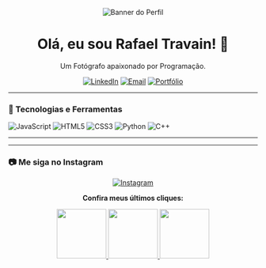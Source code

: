 <p align="center">
  <img src="https://media.licdn.com/dms/image/v2/D4E16AQH_G2NiarJlNA/profile-displaybackgroundimage-shrink_350_1400/B4EZeLjupDHwAY-/0/1750393089715?e=1755734400&v=beta&t=TwChjD0Vg9viGo340WCCcf9tAwUCeBc56CpKzjqhs5E" alt="Banner do Perfil"/>
</p>

<h1 align="center">Olá, eu sou Rafael Travain! 👋</h1>
<p align="center">
  Um Fotógrafo apaixonado por Programação.
</p>

<p align="center">
  <a href="https://www.linkedin.com/in/rafael-barboza-travain-4ba302370/"><img src="https://img.shields.io/badge/LinkedIn-0077B5?style=for-the-badge&logo=linkedin&logoColor=white" alt="LinkedIn"/></a>
  <a href="https://mail.google.com/mail/?view=cm&fs=1&to=rafatravain@gmail.com"><img src="https://img.shields.io/badge/Email-D14836?style=for-the-badge&logo=gmail&logoColor=white" alt="Email"/></a>
  <a href="https://gridelab.com"><img src="https://img.shields.io/badge/Portfólio-1DA1F2?style=for-the-badge&logo=read-the-docs&logoColor=white" alt="Portfólio"/></a>
</p>

---

### 🚀 Tecnologias e Ferramentas

<p align="left">
  <img src="https://img.shields.io/badge/JavaScript-F7DF1E?style=for-the-badge&logo=javascript&logoColor=black" alt="JavaScript"/>
  <img src="https://img.shields.io/badge/HTML5-E34F26?style=for-the-badge&logo=html5&logoColor=white" alt="HTML5"/>
  <img src="https://img.shields.io/badge/CSS3-1572B6?style=for-the-badge&logo=css3&logoColor=white" alt="CSS3"/>
  <img src="https://img.shields.io/badge/Python-3776AB?style=for-the-badge&logo=python&logoColor=white" alt="Python"/>
  <img src="https://img.shields.io/badge/C%2B%2B-00599C?style=for-the-badge&logo=c%2B%2B&logoColor=white" alt="C++"/>
</p>

---

---

### 📷 Me siga no Instagram

<p align="center">
  <a href="https://instagram.com/rafaelnoxi_" target="_blank">
    <img src="https://img.shields.io/badge/@rafaelnoxi_-E4405F?style=for-the-badge&logo=instagram&logoColor=white" alt="Instagram"/>
  </a>
</p>

<p align="center">
  <b>Confira meus últimos cliques:</b>
</p>

<p align="center">
  <a href="https://www.instagram.com/p/DBkWyqrNYPH/?img_index=1" target="_blank">
    <img src="https://instagram.fmgf6-1.fna.fbcdn.net/v/t51.29350-15/464662307_895042482580302_847012438157624564_n.webp?stp=dst-jpg_e35_tt6&efg=eyJ2ZW5jb2RlX3RhZyI6IkNBUk9VU0VMX0lURU0uaW1hZ2VfdXJsZ2VuLjE0NDB4MTQ0MC5zZHIuZjI5MzUwLmRlZmF1bHRfaW1hZ2UifQ&_nc_ht=instagram.fmgf6-1.fna.fbcdn.net&_nc_cat=106&_nc_oc=Q6cZ2QGMaUtZR6KHeY91lyZrnsGEj_as1W5CrteaXucfP4GhOGnLT2urDjeEa8j83oqtgSA&_nc_ohc=ZX0f1yDGBFEQ7kNvwFpYqB9&_nc_gid=vYMOHc7Fe1Fe22VWbOT2Pw&edm=AP4sbd4BAAAA&ccb=7-5&ig_cache_key=MzQ4NzAxMjI0NDQ3MjI2NDI0NA%3D%3D.3-ccb7-5&oh=00_AfPu7t_xieR4Pu3qeyVKf976nLx__tLuSsFScWh6GspoyA&oe=685B671A&_nc_sid=7a9f4b" width="100" />
  </a>
  <a href="https://www.instagram.com/p/DKu9G2pS1rl/?img_index=2" target="_blank">
    <img src="https://instagram.fmgf6-1.fna.fbcdn.net/v/t51.29350-15/505086177_1026009153053087_5112651001676952953_n.heic?stp=dst-jpg_e35_tt6&efg=eyJ2ZW5jb2RlX3RhZyI6IkNBUk9VU0VMX0lURU0uaW1hZ2VfdXJsZ2VuLjE0NDB4MTQ0MC5zZHIuZjI5MzUwLmRlZmF1bHRfaW1hZ2UifQ&_nc_ht=instagram.fmgf6-1.fna.fbcdn.net&_nc_cat=111&_nc_oc=Q6cZ2QGMaUtZR6KHeY91lyZrnsGEj_as1W5CrteaXucfP4GhOGnLT2urDjeEa8j83oqtgSA&_nc_ohc=0si2LgVFTH4Q7kNvwF3mywY&_nc_gid=vYMOHc7Fe1Fe22VWbOT2Pw&edm=AP4sbd4BAAAA&ccb=7-5&ig_cache_key=MzY1MjEyNTA5MTI1MDU3MTI3Ng%3D%3D.3-ccb7-5&oh=00_AfPMv4YosxQ9Ck-4yQb9-ocJxzaEhTIpQTsnKyJzFT-nhA&oe=685B3D2A&_nc_sid=7a9f4b" width="100" />
  </a>
  <a href="https://www.instagram.com/p/DFGYptmShum/?img_index=1" target="_blank">
    <img src="https://instagram.fmgf6-1.fna.fbcdn.net/v/t51.29350-15/474493087_3385436931751090_3864464621797611463_n.webp?stp=dst-jpg_e35_tt6&efg=eyJ2ZW5jb2RlX3RhZyI6IkNBUk9VU0VMX0lURU0uaW1hZ2VfdXJsZ2VuLjE0NDB4MTQ0MC5zZHIuZjI5MzUwLmRlZmF1bHRfaW1hZ2UifQ&_nc_ht=instagram.fmgf6-1.fna.fbcdn.net&_nc_cat=110&_nc_oc=Q6cZ2QGMaUtZR6KHeY91lyZrnsGEj_as1W5CrteaXucfP4GhOGnLT2urDjeEa8j83oqtgSA&_nc_ohc=XBzk8WtmkBIQ7kNvwEKdYoq&_nc_gid=vYMOHc7Fe1Fe22VWbOT2Pw&edm=AP4sbd4BAAAA&ccb=7-5&ig_cache_key=MzU1MDYzMzc2OTA2NzgwNjkwOA%3D%3D.3-ccb7-5&oh=00_AfNxDbMggR4DrPK88foOblYEWpXEtFuVnmvv1cJ47yITMA&oe=685B5AE4&_nc_sid=7a9f4b" width="100" />
  </a>
</p>

